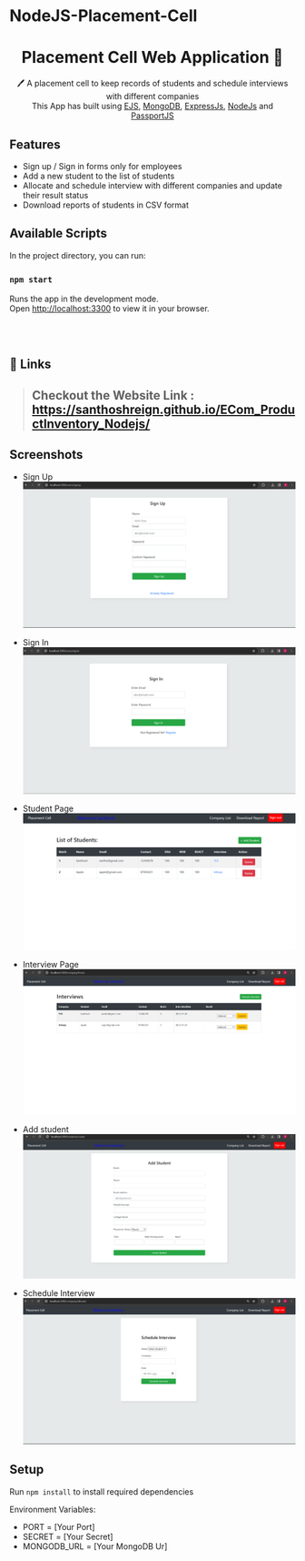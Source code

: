 # NodeJS-Placement-Cell
 <h1 align="center">Placement Cell Web Application 📝</h1> 
<p align="center">
 🖊️ A placement cell to keep records of students and schedule interviews with different companies <br>
     This App has built using <a href="https://ejs.co/">EJS</a>, <a href="https://www.mongodb.com/">MongoDB</a>, <a href="https://expressjs.com/">ExpressJs</a>, <a href="https://nodejs.org/en/">NodeJs</a> and <a href="http://www.passportjs.org/">PassportJS</a>
</p>

## Features

- Sign up / Sign in forms only for employees
- Add a new student to the list of students
- Allocate and schedule interview with different companies and update their result status
- Download reports of students in CSV format

## Available Scripts
In the project directory, you can run:

### `npm start`
Runs the app in the development mode.\
Open [http://localhost:3300](http://localhost:3300) to view it in your browser.

<br/>
<br/>

## 🔗 Links

> ## Checkout the Website Link : https://santhoshreign.github.io/ECom_ProductInventory_Nodejs/


## Screenshots

- Sign Up
  ![Sign-Up](./images/signup.PNG)

- Sign In
  ![Sign-In](./images/signin.PNG)

- Student Page
  ![Student-Page](./images/StudentList.PNG)

- Interview Page
  ![Interview-Page](./images/CompanyList.PNG)

- Add student
  ![Add-Student](./images/AddStudents.PNG)

- Schedule Interview
  ![Interview](./images/ScheduleInterview.PNG)

## Setup

Run `npm install` to install required dependencies

Environment Variables:

- PORT = [Your Port]
- SECRET = [Your Secret]
- MONGODB_URL = [Your MongoDB Ur]
